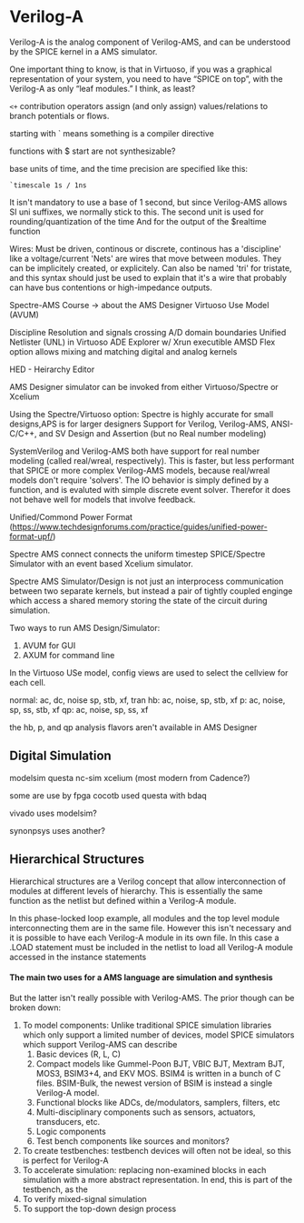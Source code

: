 # Verilog-A

Verilog-A is the analog component of Verilog-AMS, and can be understood by the SPICE kernel in a AMS simulator.


One important thing to know, is that in Virtuoso, if you was a graphical representation of your system, you need to have “SPICE on top”, with the Verilog-A as only “leaf modules.” I think, as least?

`<+` contribution operators assign (and only assign) values/relations to branch potentials or flows.

starting with ` means something is a compiler directive


functions with $ start are not synthesizable?

base units of time, and the time precision are specified like this:

```
`timescale 1s / 1ns
```

It isn't mandatory to use a base of 1 second, but since Verilog-AMS allows SI uni suffixes, we normally stick to this.
The second unit is used for rounding/quantization of the time
And for the output of the $realtime function


Wires:
Must be driven, continous or discrete, continous has a 'discipline' like a voltage/current
'Nets' are wires that move between modules. They can be implicitely created, or explicitely.
Can also be named 'tri' for tristate, and this syntax should just be used to explain that it's a wire that probably can have bus contentions or high-impedance outputs.


Spectre-AMS Course -> about the AMS Designer Virtuoso Use Model (AVUM)

Discipline Resolution and signals crossing A/D domain boundaries
Unified Netlister (UNL) in Virtuoso ADE Explorer w/ Xrun executible
AMSD Flex option allows mixing and matching digital and analog kernels

HED - Heirarchy Editor

AMS Designer simulator can be invoked from either Virtuoso/Spectre or Xcelium

Using the Spectre/Virtuoso option:
Spectre is highly accurate for small designs,APS is for larger designers
Support for Verilog, Verilog-AMS, ANSI-C/C++, and SV Design and Assertion (but no Real number modeling)

SystemVerilog and Verilog-AMS both have support for real number modeling (called real/wreal, respectively). This is faster, but less performant that SPICE or more complex Verilog-AMS models, because real/wreal models don't require 'solvers'. The IO behavior is simply defined by a function, and is evaluted with simple discrete event solver. Therefor it does not behave well for models that involve feedback.

Unified/Commond Power Format (https://www.techdesignforums.com/practice/guides/unified-power-format-upf/)


Spectre AMS connect connects the uniform timestep SPICE/Spectre Simulator with an event based Xcelium simulator.

Spectre AMS Simulator/Design is not just an interprocess communication between two separate kernels, but instead a pair of tightly coupled enginge which access a shared memory storing the state of the circuit during simulation.


Two ways to run AMS Design/Simulator:
1) AVUM for GUI
2) AXUM for command line

In the Virtuoso USe model, config views are used to select the cellview for each cell.

normal: ac, dc, noise sp, stb, xf, tran
hb:     ac, noise, sp, stb, xf
p:	ac, noise, sp, ss, stb, xf
qp:	ac, noise, sp, ss, xf

the hb, p, and qp analysis flavors aren't available in AMS Designer

## Digital Simulation

modelsim
questa
nc-sim
xcelium (most modern from Cadence?)

some are use by fpga
cocotb used questa with bdaq

vivado uses modelsim?

synonpsys uses another?

## Hierarchical Structures

Hierarchical structures are a Verilog concept that allow interconnection of modules at different levels of hierarchy. This is essentially the same function as the netlist but defined within a Verilog-A module.

In this phase-locked loop example, all modules and the top level module interconnecting them are in the same file. However this isn't necessary and it is possible to have each Verilog-A module in its own file. In this case a .LOAD statement must be included in the netlist to load all Verilog-A module accessed in the instance statements

#### The main two uses for a AMS language are simulation and synthesis

But the latter isn't really possible with Verilog-AMS. The prior though can be broken down:

1. To model components: Unlike traditional SPICE simulation libraries which only support a limited number of devices, model SPICE simulators which support Verilog-AMS can describe 
   1. Basic devices (R, L, C)
   2. Compact models like Gummel-Poon BJT, VBIC BJT, Mextram BJT, MOS3, BSIM3+4, and EKV MOS. BSIM4 is written in a bunch of C files. BSIM-Bulk, the newest version of BSIM is instead a single Verilog-A model.
   3. Functional blocks like ADCs, de/modulators, samplers, filters, etc
   4. Multi-disciplinary components such as sensors, actuators, transducers, etc.
   5. Logic components
   6. Test bench components like sources and monitors?
2. To create testbenches: testbench devices will often not be ideal, so this is perfect for Verilog-A
3. To accelerate simulation: replacing non-examined blocks in each simulation with a more abstract representation. In end, this is part of the testbench, as the  
4. To verify mixed-signal simulation
5. To support the top-down design process
